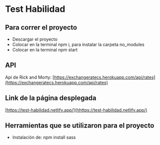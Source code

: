 # Test Habilidad

## Para correr el proyecto
- Descargar el proyecto
- Colocar en la terminal npm i, para instalar la carpeta no_modules
- Colocar en la terminal npm start

## API
Api de Rick and Morty: [https://exchangeratecs.herokuapp.com/api/rates](https://exchangeratecs.herokuapp.com/api/rates)

## Link de la página desplegada
[https://test-habilidad.netlify.app/](hhttps://test-habilidad.netlify.app/)

## Herramientas que se utilizaron para el proyecto
- Instalación de: npm install sass
